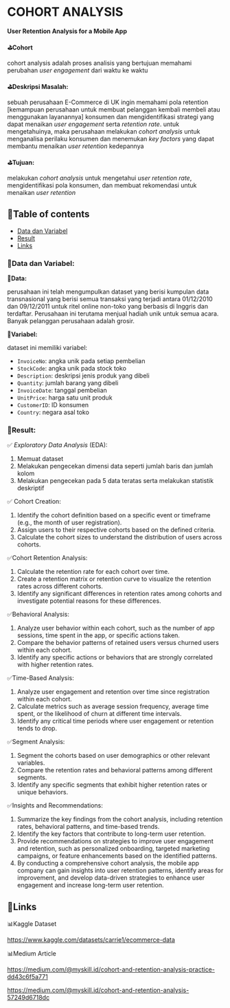 # COHORT ANALYSIS
**User Retention Analysis for a Mobile App**

**⛳Cohort**

cohort analysis adalah proses analisis yang bertujuan memahami perubahan *user engagement* dari waktu ke waktu

**⛳Deskripsi Masalah:**

sebuah perusahaan E-Commerce di UK ingin memahami pola retention [kemampuan perusahaan untuk membuat pelanggan kembali membeli atau menggunakan layanannya] konsumen dan mengidentifikasi strategi yang dapat menaikan *user engagement* serta *retention rate*. untuk mengetahuinya, maka perusahaan melakukan *cohort analysis* untuk menganalisa perilaku konsumen dan menemukan *key factors* yang dapat membantu menaikan *user retention* kedepannya

**⛳Tujuan:**

melakukan *cohort analysis* untuk mengetahui *user retention rate*, mengidentifikasi pola konsumen, dan membuat rekomendasi untuk menaikan *user retention*


## 📌Table of contents
- [Data dan Variabel](https://github.com/DiannitaOlipmimi/cohort_analysis#dataset)
- [Result](https://github.com/DiannitaOlipmimi/cohort_analysis#result)
- [Links](https://github.com/DiannitaOlipmimi/cohort_analysis#links)

### 🧵Data dan Variabel:

**📒Data:**

perusahaan ini telah mengumpulkan dataset yang berisi kumpulan data transnasional yang berisi semua transaksi yang terjadi antara 01/12/2010 dan 09/12/2011 untuk ritel online non-toko yang berbasis di Inggris dan terdaftar. Perusahaan ini terutama menjual hadiah unik untuk semua acara. Banyak pelanggan perusahaan adalah grosir. 

**📒Variabel:**

dataset ini memiliki variabel:
- `InvoiceNo`: angka unik pada setiap pembelian 
- `StockCode`: angka unik pada stock toko
- `Description`: deskripsi jenis produk yang dibeli
- `Quantity`: jumlah barang yang dibeli
- `InvoiceDate`: tanggal pembelian
- `UnitPrice`: harga satu unit produk
- `CustomerID`: ID konsumen
- `Country`: negara asal toko


### 🧵Result:
✅ *Exploratory Data Analysis* (EDA):
1. Memuat dataset
2. Melakukan pengecekan dimensi data seperti jumlah baris dan jumlah kolom
3. Melakukan pengecekan pada 5 data teratas serta melakukan statistik deskriptif

✅ Cohort Creation:
1. Identify the cohort definition based on a specific event or timeframe (e.g., the month of user registration).
2. Assign users to their respective cohorts based on the defined criteria.
3. Calculate the cohort sizes to understand the distribution of users across cohorts.

✅Cohort Retention Analysis:
1. Calculate the retention rate for each cohort over time.
2. Create a retention matrix or retention curve to visualize the retention rates across different cohorts.
3. Identify any significant differences in retention rates among cohorts and investigate potential reasons for these differences.

✅Behavioral Analysis:
1. Analyze user behavior within each cohort, such as the number of app sessions, time spent in the app, or specific actions taken.
2. Compare the behavior patterns of retained users versus churned users within each cohort.
3. Identify any specific actions or behaviors that are strongly correlated with higher retention rates.

✅Time-Based Analysis:
1. Analyze user engagement and retention over time since registration within each cohort.
2. Calculate metrics such as average session frequency, average time spent, or the likelihood of churn at different time intervals.
3. Identify any critical time periods where user engagement or retention tends to drop.

✅Segment Analysis:
1. Segment the cohorts based on user demographics or other relevant variables.
2. Compare the retention rates and behavioral patterns among different segments.
3. Identify any specific segments that exhibit higher retention rates or unique behaviors.

✅Insights and Recommendations:
1. Summarize the key findings from the cohort analysis, including retention rates, behavioral patterns, and time-based trends.
2. Identify the key factors that contribute to long-term user retention.
3. Provide recommendations on strategies to improve user engagement and retention, such as personalized onboarding, targeted marketing campaigns, or feature enhancements based on the identified patterns.
4. By conducting a comprehensive cohort analysis, the mobile app company can gain insights into user retention patterns, identify areas for improvement, and develop data-driven strategies to enhance user engagement and increase long-term user retention.

## 🧵**Links**

📊Kaggle Dataset

https://www.kaggle.com/datasets/carrie1/ecommerce-data

📊Medium Article

https://medium.com/@myskill.id/cohort-and-retention-analysis-practice-dd43c6f5a771

https://medium.com/@myskill.id/cohort-and-retention-analysis-57249d6718dc